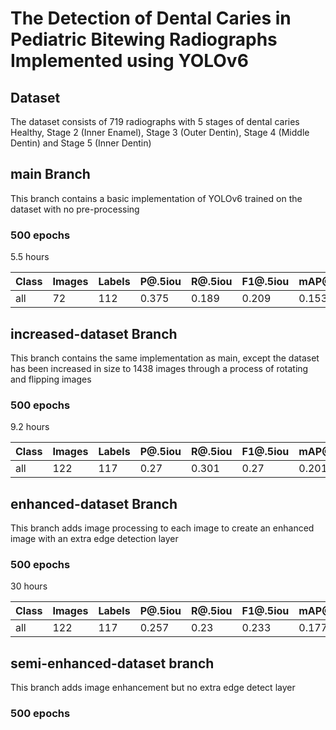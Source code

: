 # The Detection of Dental Caries in Pediatric Bitewing Radiographs Implemented using YOLOv6

## Dataset

The dataset consists of 719 radiographs with 5 stages of dental caries
Healthy, Stage 2 (Inner Enamel), Stage 3 (Outer Dentin), Stage 4 (Middle Dentin) and Stage 5 (Inner Dentin)

## main Branch

This branch contains a basic implementation of YOLOv6 trained on the dataset with no pre-processing

### 500 epochs

5.5 hours

| Class | Images | Labels | P@.5iou | R@.5iou | F1@.5iou | mAP@.5 | mAP@.5:.95 |
| ----- | ------ | ------ | ------- | ------- | -------- | ------ | ---------- |
| all   | 72     | 112    | 0.375   | 0.189   | 0.209    | 0.153  | 0.054      |

## increased-dataset Branch

This branch contains the same implementation as main, except the dataset has been increased in size to 1438 images through a process of rotating and flipping images

### 500 epochs

9.2 hours

| Class | Images | Labels | P@.5iou | R@.5iou | F1@.5iou | mAP@.5 | mAP@.5:.95 |
| ----- | ------ | ------ | ------- | ------- | -------- | ------ | ---------- |
| all   | 122    | 117    | 0.27    | 0.301   | 0.27     | 0.201  | 0.0723     |

## enhanced-dataset Branch

This branch adds image processing to each image to create an enhanced image with an extra edge detection layer

### 500 epochs

30 hours

| Class | Images | Labels | P@.5iou | R@.5iou | F1@.5iou | mAP@.5 | mAP@.5:.95 |
| ----- | ------ | ------ | ------- | ------- | -------- | ------ | ---------- |
| all   | 122    | 117    | 0.257   | 0.23    | 0.233    | 0.177  | 0.0612     |

## semi-enhanced-dataset branch

This branch adds image enhancement but no extra edge detect layer

### 500 epochs
